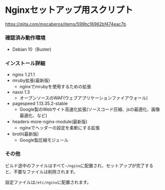 # Nginxセットアップ用スクリプト

https://qiita.com/mocaberos/items/599bc16962bf474eac7b

### 確認済み動作環境
- Debian 10（Buster)

### インストール詳細
- nginx 1.21.1
- mruby拡張(最新版)
  - nginxでmrubyを使用するための拡張
- naxsi 1.3
  - オープンソースのWAF(ウェブアプリケーションファイアウォール)
- pagespeed 1.13.35.2-stable
  - Google製のWebサイト高速化拡張(ソースコード圧縮、jsの最適化、画像最適化、など)
- headers-more-nginx-module(最新版)
  - nginxでヘッダーの設定を柔軟にする拡張
- brotli(最新版)
  - Google製圧縮モジュール

### その他
ビルド途中のファイルはすべて`~/nginx`に配置され、セットアップが完了すると、不要なファイルは削除されます。

設定ファイルは`/etc/nginx`に配置されます。
